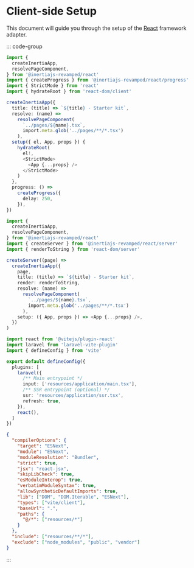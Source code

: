 # Client-side Setup

This document will guide you through the setup of the [React](https://react.dev/) framework adapter.

<!--@include: ../../../_templates/integrations/installation/client-side-setup.md-->

::: code-group

```typescript [main.tsx]
import {
  createInertiaApp,
  resolvePageComponent,
} from '@inertiajs-revamped/react'
import { createProgress } from '@inertiajs-revamped/react/progress'
import { StrictMode } from 'react'
import { hydrateRoot } from 'react-dom/client'

createInertiaApp({
  title: (title) => `${title} - Starter kit`,
  resolve: (name) =>
    resolvePageComponent(
      `../pages/${name}.tsx`,
      import.meta.glob('../pages/**/*.tsx')
    ),
  setup({ el, App, props }) {
    hydrateRoot(
      el!,
      <StrictMode>
        <App {...props} />
      </StrictMode>
    )
  },
  progress: () =>
    createProgress({
      delay: 250,
    }),
})
```

```typescript [ssr.tsx]
import {
  createInertiaApp,
  resolvePageComponent,
} from '@inertiajs-revamped/react'
import { createServer } from '@inertiajs-revamped/react/server'
import { renderToString } from 'react-dom/server'

createServer((page) =>
  createInertiaApp({
    page,
    title: (title) => `${title} - Starter kit`,
    render: renderToString,
    resolve: (name) =>
      resolvePageComponent(
        `../pages/${name}.tsx`,
        import.meta.glob('../pages/**/*.tsx')
      ),
    setup: ({ App, props }) => <App {...props} />,
  })
)
```

```typescript [vite.config.ts]
import react from '@vitejs/plugin-react'
import laravel from 'laravel-vite-plugin'
import { defineConfig } from 'vite'

export default defineConfig({
  plugins: [
    laravel({
      /** Main entrypoint */
      input: ['resources/application/main.tsx'],
      /** SSR entrypoint (optional) */
      ssr: 'resources/application/ssr.tsx',
      refresh: true,
    }),
    react(),
  ]
})
```

```json [tsconfig.json]
{
  "compilerOptions": {
    "target": "ESNext",
    "module": "ESNext",
    "moduleResolution": "Bundler",
    "strict": true,
    "jsx": "react-jsx",
    "skipLibCheck": true,
    "esModuleInterop": true,
    "verbatimModuleSyntax": true,
    "allowSyntheticDefaultImports": true,
    "lib": ["DOM", "DOM.Iterable", "ESNext"],
    "types": ["vite/client"],
    "baseUrl": ".",
    "paths": {
      "@/*": ["resources/*"]
    }
  },
  "include": ["resources/**/*"],
  "exclude": ["node_modules", "public", "vendor"]
}
```

:::

<!--@include: ../../../_templates/parts/whats-next.md-->
